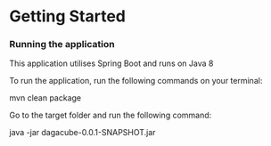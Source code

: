 # Getting Started

### Running the application
This application utilises Spring Boot and runs on Java 8

To run the application, run the following commands on your terminal:

mvn clean package

Go to the target folder and run the following command:

java -jar dagacube-0.0.1-SNAPSHOT.jar
